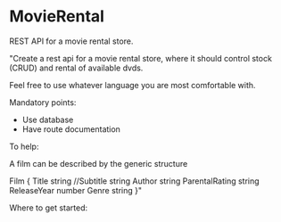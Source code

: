 # MovieRental
REST API for a movie rental store.


"Create a rest api for a movie rental store, where it should control stock (CRUD) and rental of available dvds.

Feel free to use whatever language you are most comfortable with.

Mandatory points:
- Use database
- Have route documentation

To help:

A film can be described by the generic structure

Film {
   Title string
   //Subtitle string
   Author string
   ParentalRating string
   ReleaseYear number
   Genre string
}"

Where to get started:
